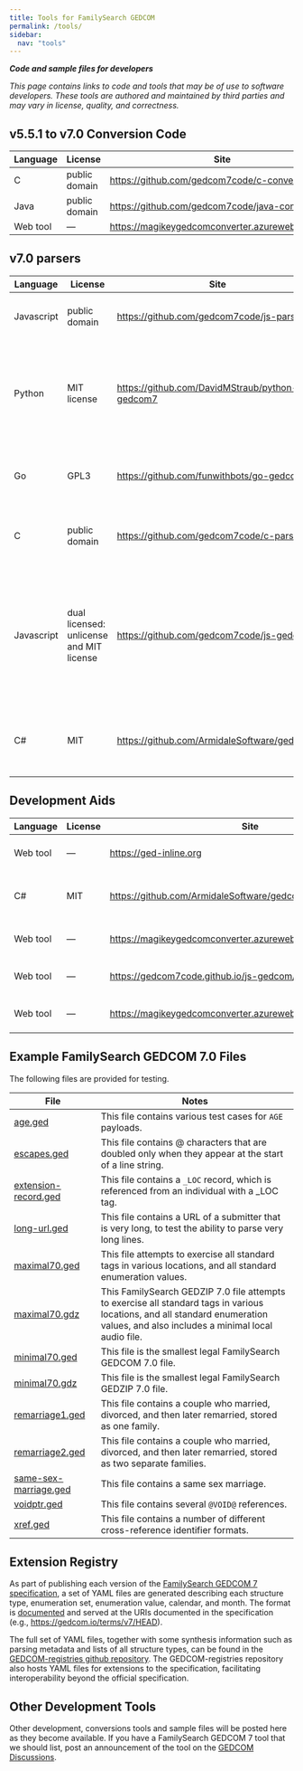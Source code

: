 ```yaml
---
title: Tools for FamilySearch GEDCOM
permalink: /tools/
sidebar:
  nav: "tools"
---
```

***Code and sample files for developers***

*This page contains links to code and tools that may be of use to software developers. These tools are authored and maintained by third parties and may vary in license, quality, and correctness.*

## v5.5.1 to v7.0 Conversion Code

| Language | License | Site | Notes |
|----------|---------|------|-------|
| C | public domain | <https://github.com/gedcom7code/c-converter> | Command-line |
| Java | public domain | <https://github.com/gedcom7code/java-converter> | Command-line |
| Web tool | — | <https://magikeygedcomconverter.azurewebsites.net/> | Website |

## v7.0 parsers

| Language | License | Site | Notes |
|----------|---------|------|-------|
| Javascript | public domain | <https://github.com/gedcom7code/js-parser> | DOM-style, no validation, with SCHMA handling |
| Python | MIT license | <https://github.com/DavidMStraub/python-gedcom7> | based on regular expressions generated directly from the ABNF grammar via abnf-to-regexp |
| Go | GPL3 | <https://github.com/funwithbots/go-gedcom> | Golang package using ABNF grammar for validation |
| C | public domain | <https://github.com/gedcom7code/c-parser> | Parses tree and resolves points with syntatic validation |
| Javascript | dual licensed: unlicense and MIT license | <https://github.com/gedcom7code/js-gedcom> | DOM-style, full validation, with full SCHMA handling and registry parsing; also supports programmatic creation of GEDCOM files |
| C# | MIT | <https://github.com/ArmidaleSoftware/gedcom7> | GEDCOM 7 parsing, validation, and comparison library |

## Development Aids

| Language | License | Site | Notes |
|----------|---------|------|-------|
| Web tool | — | <https://ged-inline.org> | GEDCOM file validator website |
| C# | MIT | <https://github.com/ArmidaleSoftware/gedcom7> | Compatibility checker command-line tool |
| Web tool | — | <https://magikeygedcomconverter.azurewebsites.net/Compatibility> | Compatibillity checker website |
| Web tool | — | <https://gedcom7code.github.io/js-gedcom/> | GEDCOM file validator website |
| Web tool | — | <https://magikeygedcomconverter.azurewebsites.net/Validate> | GEDCOM file validator website |

## Example FamilySearch GEDCOM 7.0 Files

The following files are provided for testing.

| File     | Notes                  |
|----------|------------------------|
| [age.ged](/testfiles/gedcom70/age.ged) | This file contains various test cases for `AGE` payloads. |
| [escapes.ged](/testfiles/gedcom70/escapes.ged) | This file contains @ characters that are doubled only when they appear at the start of a line string. |
| [extension-record.ged](/testfiles/gedcom70/extension-record.ged) | This file contains a `_LOC` record, which is referenced from an individual with a _LOC tag. |
| [long-url.ged](/testfiles/gedcom70/long-url.ged) | This file contains a URL of a submitter that is very long, to test the ability to parse very long lines. |
| [maximal70.ged](/testfiles/gedcom70/maximal70.ged) | This file attempts to exercise all standard tags in various locations, and all standard enumeration values. |
| [maximal70.gdz](/testfiles/gedcom70/maximal70.gdz) | This FamilySearch GEDZIP 7.0 file attempts to exercise all standard tags in various locations, and all standard enumeration values, and also includes a minimal local audio file.
| [minimal70.ged](/testfiles/gedcom70/minimal70.ged) | This file is the smallest legal FamilySearch GEDCOM 7.0 file. |
| [minimal70.gdz](/testfiles/gedcom70/minimal70.gdz) | This file is the smallest legal FamilySearch GEDZIP 7.0 file. |
| [remarriage1.ged](/testfiles/gedcom70/remarriage1.ged) | This file contains a couple who married, divorced, and then later remarried, stored as one family. |
| [remarriage2.ged](/testfiles/gedcom70/remarriage2.ged) | This file contains a couple who married, divorced, and then later remarried, stored as two separate families. |
| [same-sex-marriage.ged](/testfiles/gedcom70/same-sex-marriage.ged) | This file contains a same sex marriage. |
| [voidptr.ged](/testfiles/gedcom70/voidptr.ged) | This file contains several `@VOID@` references. |
| [xref.ged](/testfiles/gedcom70/xref.ged) | This file contains a number of different cross-reference identifier formats. |

## Extension Registry

As part of publishing each version of the [FamilySearch GEDCOM 7 specification](https://gedcom.io/specs/#familysearch-gedcom-version-7), a set of YAML files are generated describing each structure type, enumeration set, enumeration value, calendar, and month.
The format is [documented](/terms/format)
and served at the URIs documented in the specification (e.g., <https://gedcom.io/terms/v7/HEAD>).

The full set of YAML files, together with some synthesis information such as parsing metadata and lists of all structure types, can be found in the [GEDCOM-registries github repository](https://github.com/familysearch/gedcom-registries).
The GEDCOM-registries repository also hosts YAML files for extensions to the specification,
facilitating interoperability beyond the official specification.

## Other Development Tools

Other development, conversions tools and sample files will be posted here as they become available.
If you have a FamilySearch GEDCOM 7 tool that we should list, post an announcement of the tool on the [GEDCOM Discussions](https://github.com/FamilySearch/GEDCOM/discussions).
